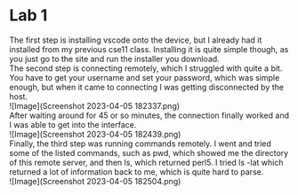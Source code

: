 # Lab 1  
The first step is installing vscode onto the device, but I already had it installed from my previous cse11 class. Installing it is quite simple though, as you just go to the site and run the installer you download.  
The second step is connecting remotely, which I struggled with quite a bit. You have to get your username and set your password, which was simple enough, but when it came to connecting I was getting disconnected by the host.  
![Image](Screenshot 2023-04-05 182337.png)  
After waiting around for 45 or so minutes, the connection finally worked and I was able to get into the interface.  
![Image](Screenshot 2023-04-05 182439.png)  
Finally, the third step was running commands remotely. I went and tried some of the listed commands, such as pwd, which showed me the directory of this remote server, and then ls, which returned perl5. I tried ls -lat which returned a lot of information back to me, which is quite hard to parse.  
![Image](Screenshot 2023-04-05 182504.png)
